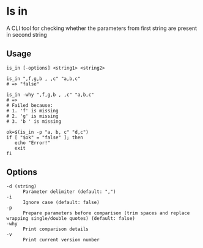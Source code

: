 # Is in
A CLI tool for checking whether the parameters from first string are present in second string

## Usage

```text
is_in [-options] <string1> <string2>
```

```shell
is_in ",f,g,b , ,c" "a,b,c"
# => "false"

is_in -why ",f,g,b , ,c" "a,b,c"
# =>
# Failed because:
# 1. 'f' is missing
# 2. 'g' is missing
# 3. 'b ' is missing
```

```shell
ok=$(is_in -p "a, b, c" "d,c")
if [ "$ok" = "false" ]; then
   echo "Error!"
   exit
fi
```



## Options

```text
-d (string)
      Parameter delimiter (default: ",")
-i	
      Ignore case (default: false)
-p	
      Prepare parameters before comparison (trim spaces and replace wrapping single/double quotes) (default: false)
-why
      Print comparison details
-v
      Print current version number
```


